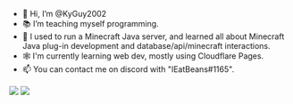 - 👋 Hi, I’m @KyGuy2002
- 📚 I’m teaching myself programming.
- 👾 I used to run a Minecraft Java server, and learned all about Minecraft Java plug-in development and database/api/minecraft interactions.
- 🕸 I'm currently learning web dev, mostly using Cloudflare Pages.
- 📫 You can contact me on discord with "IEatBeans#1165".

<a>
  <img align="center" src="[https://github-readme-stats.vercel.app/api/pin/?username=anuraghazra&repo=github-readme-stats](https://github-readme-stats.vercel.app/api?username=kyguy2002&count_private=true&show_icons=true&hide_title=true&include_all_commits=true)" />
</a>
<a>
  <img align="center" src="(https://github-readme-stats.vercel.app/api/top-langs/?username=kyguy2002&layout=compact" />
</a>
